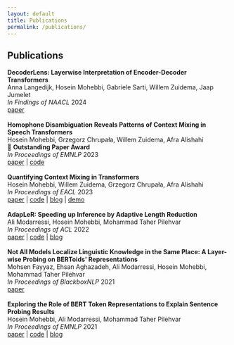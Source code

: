 ```yaml
---
layout: default
title: Publications
permalink: /publications/
---
```


## Publications

<ui>
<b>DecoderLens: Layerwise Interpretation of Encoder-Decoder Transformers</b>
<br>Anna Langedijk, Hosein Mohebbi, Gabriele Sarti, Willem Zuidema, Jaap Jumelet<br>
<i>In Findings of NAACL</i> 2024<br>
<a href="https://arxiv.org/abs/2310.03686" target="_blank">paper</a>
<br><br>
</ui>

<ui>
<b>Homophone Disambiguation Reveals Patterns of Context Mixing in Speech Transformers</b>
<br>Hosein Mohebbi, Grzegorz Chrupała, Willem Zuidema, Afra Alishahi<br>
<span class="emoji">🏅</span> <b>Outstanding Paper Award</b><br>
<i>In Proceedings of EMNLP</i> 2023<br>
<a href="https://arxiv.org/abs/2310.09925" target="_blank">paper</a> | <a href="https://github.com/hmohebbi/ContextMixingASR" target="_blank">code</a>
<br><br>
</ui>

<ui>
<b>Quantifying Context Mixing in Transformers</b>
<br>Hosein Mohebbi, Willem Zuidema, Grzegorz Chrupała, Afra Alishahi<br>
<i>In Proceedings of EACL</i> 2023<br>
<a href="https://aclanthology.org/2023.eacl-main.245/" target="_blank">paper</a> | <a href="https://github.com/hmohebbi/ValueZeroing" target="_blank">code</a> | <a href="https://hmohebbi.github.io/blog/value-zeroing" target="_blank">blog</a> | <a href="https://huggingface.co/spaces/amsterdamNLP/value-zeroing" target="_blank">demo</a>
<br><br>
</ui>

<ui>
<b>AdapLeR: Speeding up Inference by Adaptive Length Reduction</b>
<br>Ali Modarressi, Hosein Mohebbi, Mohammad Taher Pilehvar<br>
<i>In Proceedings of ACL</i> 2022<br>
<a href="https://aclanthology.org/2022.acl-long.1/" target="_blank">paper</a> | <a href="https://github.com/amodaresi/AdapLeR" target="_blank">code</a> | <a href="http://www.amodarressi.com/AdapLeR/" target="_blank">blog</a> 
<br><br>
</ui>

<ui>
<b>Not All Models Localize Linguistic Knowledge in the Same Place: A Layer-wise Probing on BERToids' Representations</b>
<br>Mohsen Fayyaz, Ehsan Aghazadeh, Ali Modarressi, Hosein Mohebbi, Mohammad Taher Pilehvar<br>
<i>In Proceedings of BlackboxNLP</i> 2021<br>
<a href="https://aclanthology.org/2021.blackboxnlp-1.29/" target="_blank">paper</a>
<br><br>
</ui>

<ui>
<b>Exploring the Role of BERT Token Representations to Explain Sentence Probing Results</b>
<br>Hosein Mohebbi, Ali Modarressi, Mohammad Taher Pilehvar<br>
<i>In Proceedings of EMNLP</i> 2021<br>
<a href="https://aclanthology.org/2021.emnlp-main.61/" target="_blank">paper</a> | <a href="https://github.com/hmohebbi/explain-probing-results" target="_blank">code</a> | <a href="https://hmohebbi.github.io//blog/explain-probing-results" target="_blank">blog</a> 
<br><br>
</ui>
